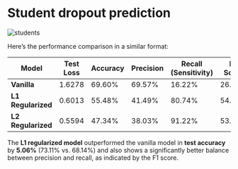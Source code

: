 # Student dropout prediction

![students](https://github.com/user-attachments/assets/63296c73-5b0a-43dc-961a-27b44be53216)



Here’s the performance comparison in a similar format:

| Model            | Test Loss  | Accuracy  | Precision | Recall (Sensitivity) | F1 Score |
|------------------|------------|-----------|-----------|----------------------|----------|
| **Vanilla**       | 1.6278     | 69.60%    | 69.57%    | 16.22%               | 26.30%   |
| **L1 Regularized**| 0.6013     | 55.48%    | 41.49%    | 80.74%               | 54.82%   |
| **L2 Regularized**| 0.5594     | 47.34%    | 38.03%    | 91.22%               | 53.68%   |

The **L1 regularized model** outperformed the vanilla model in **test accuracy** by **5.06%** (73.11% vs. 68.14%) and also shows a significantly better balance between precision and recall, as indicated by the F1 score.
